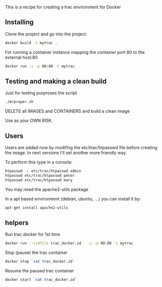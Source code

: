 This is a recipe for creating a trac environment for Docker

## Installing

Clone the project and go into the project.

```bash
docker build -t mytrac .
```

For running a container instance mapping the container port 80 to the external host:80

```bash
docker run -i -p 80:80 -t mytrac
```

## Testing and making a clean build

Just for testing purproses the script
```bash
./mrproper.sh
```
DELETE all IMAGES and CONTAINERS and build a clean image

Use as your OWN RISK.

## Users

Users are added now by modifing the etc/trac/htpasswd file before creating the image. In next versions I'll set another more friendly way.

To perform this type in a console:

```bash
htpasswd -c etc/trac/htpasswd admin
htpasswd etc/trac/htpasswd peter
htpasswd etc/trac/htpasswd mary
```

You may need the apache2-utils package

In a apt based environment (debian, ubuntu, ...) you can install it by:

```bash
apt-get install apache2-utils
```
## helpers

Run trac docker for 1st time
```bash
docker run --cidfile trac_docker.id   -i -p 80:80 -t mytrac
```

Stop (pause) the trac container
```bash
docker stop `cat trac_docker.id`
```

Resume the paused trac container

```bash
docker start `cat trac_docker.id`
```
